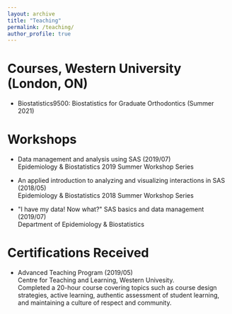 ```yaml
---
layout: archive
title: "Teaching"
permalink: /teaching/
author_profile: true
---
```



# Courses, Western University (London, ON)
* Biostatistics9500: Biostatistics for Graduate Orthodontics (Summer 2021)
    

# Workshops
* Data management and analysis using SAS (2019/07)\
  Epidemiology & Biostatistics 2019 Summer Workshop Series
  
* An applied introduction to analyzing and visualizing interactions in SAS (2018/05)\
  Epidemiology & Biostatistics 2018 Summer Workshop Series
  
* "I have my data! Now what?" SAS basics and data management (2019/07)\
  Department of Epidemiology & Biostatistics
  
  
# Certifications Received
* Advanced Teaching Program (2019/05)\
  Centre for Teaching and Learning, Western Univesity.\
  Completed a 20-hour course covering topics such as course design strategies, active learning, authentic assessment of student learning, and maintaining a culture of respect and community. 
